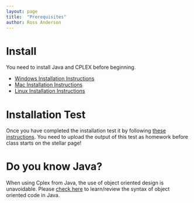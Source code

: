 ```yaml
---
layout: page
title:  "Prerequisites"
author: Ross Anderson
---
```


# Install

You need to install Java and CPLEX before beginning.

* [Windows Installation Instructions](windows/index.html)
* [Mac Installation Instructions](mac/index.html)
* [Linux Installation Instructions](linux/index.html)

# Installation Test

Once you have completed the installation test it by following [these instructions](install-test/index.html). You need to upload the output of this test as homework before class starts on the stellar page!

# Do you know Java?

When using Cplex from Java, the use of object oriented design is unavoidable. Please [check here](java/index.html) to learn/review the syntax of object oriented code in Java.